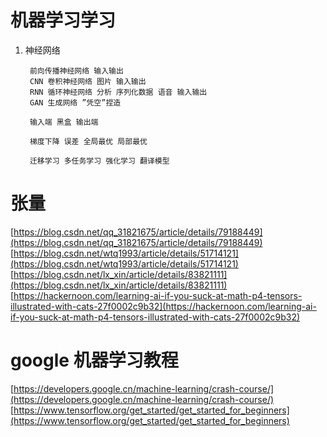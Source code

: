 # 机器学习学习
1. 神经网络
    
        前向传播神经网络 输入输出
        CNN 卷积神经网络 图片 输入输出
        RNN 循环神经网络 分析 序列化数据 语音 输入输出
        GAN 生成网络 ”凭空”捏造 
        
        输入端 黑盒 输出端
        
        梯度下降 误差 全局最优 局部最优 
        
        迁移学习 多任务学习 强化学习 翻译模型 
        
# 张量
[https://blog.csdn.net/qq_31821675/article/details/79188449](https://blog.csdn.net/qq_31821675/article/details/79188449)
[https://blog.csdn.net/wtq1993/article/details/51714121](https://blog.csdn.net/wtq1993/article/details/51714121)
[https://blog.csdn.net/lx_xin/article/details/83821111](https://blog.csdn.net/lx_xin/article/details/83821111)
[https://hackernoon.com/learning-ai-if-you-suck-at-math-p4-tensors-illustrated-with-cats-27f0002c9b32](https://hackernoon.com/learning-ai-if-you-suck-at-math-p4-tensors-illustrated-with-cats-27f0002c9b32)

# google 机器学习教程
[https://developers.google.cn/machine-learning/crash-course/](https://developers.google.cn/machine-learning/crash-course/)
[https://www.tensorflow.org/get_started/get_started_for_beginners](https://www.tensorflow.org/get_started/get_started_for_beginners)

